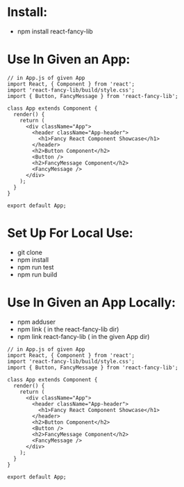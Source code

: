 # Install:
* npm install react-fancy-lib

# Use In Given an App:
```
// in App.js of given App
import React, { Component } from 'react';
import 'react-fancy-lib/build/style.css';
import { Button, FancyMessage } from 'react-fancy-lib';

class App extends Component {
  render() {
    return (
      <div className="App">
        <header className="App-header">
          <h1>Fancy React Component Showcase</h1>
        </header>
        <h2>Button Component</h2>
        <Button />
        <h2>FancyMessage Component</h2>
        <FancyMessage />
      </div>
    );
  }
}

export default App;
```

# Set Up For Local Use:
* git clone
* npm install
* npm run test
* npm run build

# Use In Given an App Locally:
* npm adduser
* npm link ( in the react-fancy-lib dir)
* npm link react-fancy-lib ( in the given App dir)

```
// in App.js of given App
import React, { Component } from 'react';
import 'react-fancy-lib/build/style.css';
import { Button, FancyMessage } from 'react-fancy-lib';

class App extends Component {
  render() {
    return (
      <div className="App">
        <header className="App-header">
          <h1>Fancy React Component Showcase</h1>
        </header>
        <h2>Button Component</h2>
        <Button />
        <h2>FancyMessage Component</h2>
        <FancyMessage />
      </div>
    );
  }
}

export default App;
```

